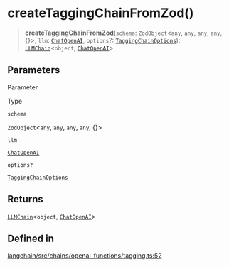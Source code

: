createTaggingChainFromZod()
===========================

> **createTaggingChainFromZod**(`schema`: `ZodObject`<`any`, `any`, `any`, `any`, {}\>, `llm`: [`ChatOpenAI`](/docs/api/chat_models_openai/classes/ChatOpenAI), `options`?: [`TaggingChainOptions`](/docs/api/chains/types/TaggingChainOptions)): [`LLMChain`](/docs/api/chains/classes/LLMChain)<`object`, [`ChatOpenAI`](/docs/api/chat_models_openai/classes/ChatOpenAI)\>

Parameters[](#parameters "Direct link to Parameters")
------------------------------------------------------

Parameter

Type

`schema`

`ZodObject`<`any`, `any`, `any`, `any`, {}\>

`llm`

[`ChatOpenAI`](/docs/api/chat_models_openai/classes/ChatOpenAI)

`options?`

[`TaggingChainOptions`](/docs/api/chains/types/TaggingChainOptions)

Returns[](#returns "Direct link to Returns")
---------------------------------------------

[`LLMChain`](/docs/api/chains/classes/LLMChain)<`object`, [`ChatOpenAI`](/docs/api/chat_models_openai/classes/ChatOpenAI)\>

Defined in[](#defined-in "Direct link to Defined in")
------------------------------------------------------

[langchain/src/chains/openai\_functions/tagging.ts:52](https://github.com/hwchase17/langchainjs/blob/1c1274d/langchain/src/chains/openai_functions/tagging.ts#L52)